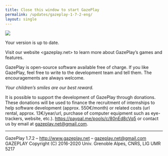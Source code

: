 ```yaml
---
title: Close this window to start GazePlay
permalink: /updates/gazeplay-1-7-2-eng/
layout: single
---
```


<img src="{{site.baseurl}}/assets/images/gazeplayLogo1-7.png"/>

Your version is up to date.

Visit our website <gazeplay.net> to learn more about GazePlay’s games and features.

GazePlay is open-source software available free of charge.
If you like GazePlay, feel free to write to the development team and tell them.
The encouragements are always welcome.

_Your children’s smiles are our best reward._

It is possible to support the development of GazePlay through donations.
These donations will be used to finance the recruitment of internships to help software development (approx. 550€/month) or related costs (url rental, approx. 13€/year/url, purchase of computer equipment such as eye-trackers, website, etc.).
<https://paypal.me/pools/c/80nEd8cVq5> or contact us by email at <gazeplay.net@gmail.com>.

---

GazePlay 1.7.2 – <http://www.gazeplay.net> – <gazeplay.net@gmail.com>  
GAZEPLAY Copyright (C) 2016-2020 Univ. Grenoble Alpes, CNRS, LIG UMR 5217

